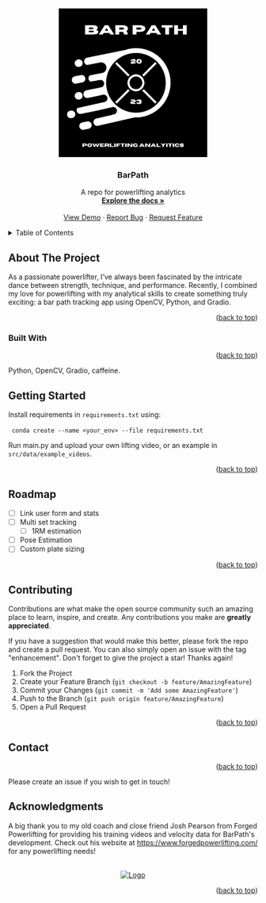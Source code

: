 <!-- Improved compatibility of back to top link: See: https://github.com/elliot-hicks/bar_path_tracker/pull/73 -->
<a name="readme-top"></a>
<!--
*** Thanks for checking out the Best-README-Template. If you have a suggestion
*** that would make this better, please fork the repo and create a pull request
*** or simply open an issue with the tag "enhancement".
*** Don't forget to give the project a star!
*** Thanks again! Now go create something AMAZING! :D
-->


<!-- PROJECT LOGO -->
<br />
<div align="center">
  <a href="https://github.com/elliot-hicks/bar_path_tracker">
    <img src="https://github.com/elliot-hicks/bar_path_tracker/blob/main/images/bar_path_logo.svg" alt="Logo" width="300" height="300">
  </a>

  <h3 align="center">BarPath</h3>

  <p align="center">
    A repo for powerlifting analytics
    <br />
    <a href="https://github.com/elliot-hicks/bar_path_tracker"><strong>Explore the docs »</strong></a>
    <br />
    <br />
    <a href="https://github.com/elliot-hicks/bar_path_tracker/main.py">View Demo</a>
    ·
    <a href="https://github.com/elliot-hicks/bar_path_tracker/issues">Report Bug</a>
    ·
    <a href="https://github.com/elliot-hicks/bar_path_tracker/issues">Request Feature</a>
  </p>
</div>



<!-- TABLE OF CONTENTS -->
<details>
  <summary>Table of Contents</summary>
  <ol>
    <li>
      <a href="#about-the-project">About The Project</a>
      <ul>
        <li><a href="#built-with">Built With</a></li>
      </ul>
    </li>
    <li>
      <a href="#getting-started">Getting Started</a>
      <ul>
        <li><a href="#prerequisites">Prerequisites</a></li>
        <li><a href="#installation">Installation</a></li>
      </ul>
    </li>
    <li><a href="#usage">Usage</a></li>
    <li><a href="#roadmap">Roadmap</a></li>
    <li><a href="#contributing">Contributing</a></li>
    <li><a href="#license">License</a></li>
    <li><a href="#contact">Contact</a></li>
    <li><a href="#acknowledgments">Acknowledgments</a></li>
  </ol>
</details>

<!-- ABOUT THE PROJECT -->
## About The Project

As a passionate powerlifter, I’ve always been fascinated by the intricate dance between strength, technique, and performance. Recently, I combined my love for powerlifting with my analytical skills to create something truly exciting: a bar path tracking app using OpenCV, Python, and Gradio.

<p align="right">(<a href="#readme-top">back to top</a>)</p>

### Built With

<p align="right">(<a href="#readme-top">back to top</a>)</p>

Python, OpenCV, Gradio, caffeine. 


<!-- GETTING STARTED -->
## Getting Started

Install requirements in `requirements.txt` using:

``` conda create --name <your_env> --file requirements.txt```

Run main.py and upload your own lifting video, or an example in `src/data/example_videos`.

<p align="right">(<a href="#readme-top">back to top</a>)</p>

<!-- ROADMAP -->
## Roadmap

- [ ] Link user form and stats
- [ ] Multi set tracking
    - [ ] 1RM estimation
- [ ] Pose Estimation
- [ ] Custom plate sizing

<p align="right">(<a href="#readme-top">back to top</a>)</p>

<!-- CONTRIBUTING -->
## Contributing

Contributions are what make the open source community such an amazing place to learn, inspire, and create. Any contributions you make are **greatly appreciated**.

If you have a suggestion that would make this better, please fork the repo and create a pull request. You can also simply open an issue with the tag "enhancement".
Don't forget to give the project a star! Thanks again!

1. Fork the Project
2. Create your Feature Branch (`git checkout -b feature/AmazingFeature`)
3. Commit your Changes (`git commit -m 'Add some AmazingFeature'`)
4. Push to the Branch (`git push origin feature/AmazingFeature`)
5. Open a Pull Request

<p align="right">(<a href="#readme-top">back to top</a>)</p>

<!-- CONTACT -->
## Contact

<p align="right">(<a href="#readme-top">back to top</a>)</p>

Please create an issue if you wish to get in touch!



<!-- ACKNOWLEDGMENTS -->
## Acknowledgments

A big thank you to my old coach and close friend Josh Pearson from Forged Powerlifting for providing his training videos and velocity data for BarPath's development. Check out his website at https://www.forgedpowerlifting.com/ for any powerlifting needs!

<br />
<div align="center">
  <a href="https://github.com/elliot-hicks/bar_path_tracker">
    <img src="https://github.com/elliot-hicks/bar_path_tracker/blob/main/images/team_forged.jpg" alt="Logo" width="300" height="300">
  </a>


<p align="right">(<a href="#readme-top">back to top</a>)</p>

